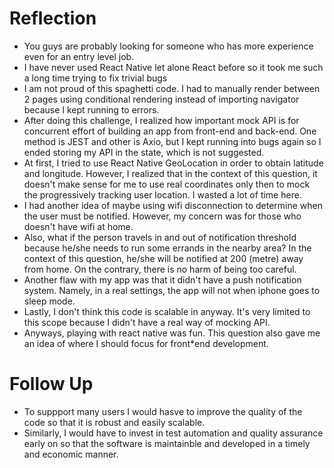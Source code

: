 
<h1> Reflection </h1>

* You guys are probably looking for someone who has more experience even for an entry level job. 
* I have never used React Native let alone React before so it took me such a long time trying to fix trivial bugs
* I am not proud of this spaghetti code. I had to manually render between 2 pages using conditional rendering instead of importing navigator because I kept running to errors.
* After doing this challenge, I realized how important mock API is for concurrent effort of building an app from front-end and back-end. One method is JEST and other is Axio, but I kept running into bugs again so I ended storing my API in the state, which is not suggested.
* At first, I tried to use React Native GeoLocation in order to obtain latitude and longitude. However, I realized that in the context of this question, it doesn't make sense for me to use real coordinates only then to mock the progressively tracking user location. I wasted a lot of time here.
* I had another idea of maybe using wifi disconnection to determine when the user must be notified. However, my concern was for those who doesn't have wifi at home.
* Also, what if the person travels in and out of notification threshold because he/she needs to run some errands in the nearby area? In the context of this question, he/she will be notified at 200 (metre) away from home. On the contrary, there is no harm of being too careful.
* Another flaw with my app was that it didn't have a push notification system. Namely, in a real settings, the app will not when iphone goes to sleep mode.
* Lastly, I don't think this code is scalable in anyway. It's very limited to this scope because I didn't have a real way of mocking API.
* Anyways, playing with react native was fun. This question also gave me an idea of where I should focus for front*end development.

<h1> Follow Up </h1>

* To suppport many users I would hasve to improve the quality of the code so that it is robust and easily scalable.
* Similarly, I would have to invest in test automation and quality assurance early on so that the software is maintainble and developed in a timely and economic manner.
